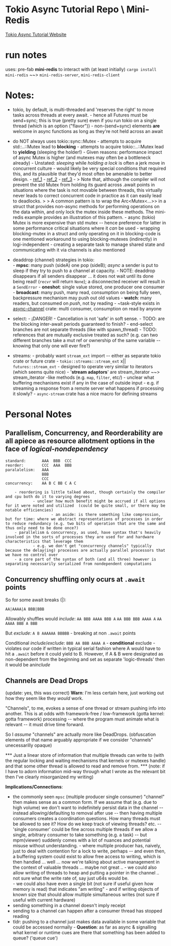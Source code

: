 # Tokio Async Tutorial Repo \ Mini-Redis

[Tokio Async Tutorial Website](https://tokio.rs/tokio/tutorial)
# run notes
uses: pre-fab **mini-redis** to interact with (at least initially)
`cargo install mini-redis` ~~> `mini-redis-server`, `mini-redis-client`

# Notes:
- tokio, by default, is multi-threaded and 'reserves the right' to move tasks across threads at every await.
        - hence all Futures must be send+sync; this is true (pretty sure) even if you run tokio on a single thread (which is an option ("flavor"))
        - non-(send+sync) elements **are** welcome in async functions as long as they're not held across an await
- do NOT always uses tokio::sync::Mutex
        - attempts to acquire std::..::Mutex lead to **blocking**
        - attempts to acquire tokio::..::Mutex lead to **yielding** (sleeping the holder!)
        - Given reasons: performance impact of async Mutex is higher (and mutexes may often be a bottleneck already)
        - Unstated: *sleeping* while *holding a lock* is often a jerk move in concurrent culture
                - would likely be very special conditions that required this, and its plausible that they'd most often be amenable to better design.
        - [ref_1](https://users.rust-lang.org/t/tokio-mutex-std-mutex/88035)
        - [ref_2](https://stackoverflow.com/questions/73840520/what-is-the-difference-between-stdsyncmutex-vs-tokiosyncmutex)
        - [ref_3](https://docs.rs/tokio/latest/tokio/sync/struct.Mutex.html)
        - > Note that, although the compiler will not prevent the std Mutex from holding its guard across .await points in situations where the task is not movable between threads, this virtually never leads to correct concurrent code in practice as it can easily lead to deadlocks.
        >
        > A common pattern is to wrap the Arc<Mutex<...>> in a struct that provides non-async methods for performing operations on the data within, and only lock the mutex inside these methods. The mini-redis example provides an illustration of this pattern.
        - async (tokio) Mutex is more expensive than std mutex -- hence preference for latter in some performance critical situations where it *can* be used
                - wrapping blocking-mutex in a struct and only operating on it in blocking-code is one mentioned workaround to using blocking-mutexes (indirectly) in logi-independent
                - creating a separate task to manage shared state and communicating with it via channels is also mentioned
- deaddrop (channel) strategies in tokio:      
        - **mpsc**: many push (sideA) one pop (sideB); *async* a sender is put to sleep if they try to push to a channel at capacity.
                - NOTE: deaddrop disappears if all senders disappear ... it does not wait until its done being read! (`recvr` will return `None`); a disconnected receiver will result in a `SendError`
        - **oneshot**: single value stored, one producer one consumer
        - **broadcast**: many push, many read, consumption on being fully seen, backpressure mechanism may push out old values
        - **watch**: many readers, but consumed on *push*, not by reading
        - ~task-style exists in [async-channel](https://docs.rs/async-channel/) crate: multi consumer, consumption on read by anyone

- select:
        - ¡DANGER! - Cancellation is not 'safe' in soft sense. 
                - TODO: are the blocking inter-await periods guaranteed to finish?
        - end-select branches are not separate threads (like with spawn_thread)
                - TODO: references that are mutually exclusive treated as such? (e.g. can two different branches take a mut ref or ownership of the same variable -- knowing that only one will ever fire?)
- streams:
        - probably want `stream_ext` import -- either as separate tokio crate or future crate
                - `tokio::streams::stream_ext` x|| `futures::stream_ext`
        - designed to operate very similar to iterators (which seems quite nice)
        - '**stream adaptors**' are stream_iterator ~~> stream_iterator -like methods (e.g. `map`, `filter`, etc/)
        - unclear what buffering mechanisms exist if any in the case of outside input
                - e.g. if streaming a response from a remote server what happens if processing it slowly?
        - `async-stream` crate has a nice macro for defining streams

# Personal Notes


## Parallelism, Concurrency, and Reorderability are all apiece as resource allotment options in the face of *logical-nondependency*

```
standard:       AAA  BBB  CCC
reorder:        CCC  AAA  BBB
paralalelism:   AAA
                BBB
                CCC
concurrency:    AA B C BB C A C
```
        - reordering is little talked about, though certainly the compiler and cpu both do it to varying degrees
                - unclear how much benefit might be accrued if all options for it were noted and utilized  (could be quite small, or there may be notable efficiencies)
                        - an aside: is there something like compression, but for time: where we abstract representations of processes in order to reduce redundancy (e.g. two bits of operation that are the same and thus only need to be done once?)
        - parallelism & concurrency, as used, have syntax that's heavily involved in the sorts of processes they are used for and hardware characteristics that leverage them
                - e.g. we don't get "concurrency channels" typically because the delay(ing) processes are actually parallel processors that we have no control over
        - a core part of the syntax of both (and all three) however is separating necessarily serialized from nondependent computations


## Concurrency shuffling only ocurs at `.await` points

So for some await breaks (|): 
```
AA|AAAA|A BBB|BBB
```

Allowably shuffles would *include*:
`AA BBB AAAA BBB A`
`AA BBB BBB AAAA A`
`AA AAAA BBB A BBB`

But *exclude*:
`A B AAAAAA BBBBB`  - breaking at non `.await` points

Conditional *include*/*exclude*:
`BBB AA BBB AAAA A` - **conditional** exclude - violates our code if written in typical serial fashion where A would have to hit a `.await` before it could yield to B.  However, if A & B were designated as non-dependent from the beginning and set as separate 'logic-threads' then it would be an*include*

## Channels are Dead Drops
(update: yes, this was correct)
**Warn**: I'm less certain here, just working out how they seem like they *would* work.

"Channels", to me, evokes a sense of one thread or stream pushing info into another.  This is at odds with framework-free / low-framework (gotta kernel: gotta framework) processing -- where the program must animate what is relevant -- it must drive time forward.

So I *assume* "channels" are actually more like DeadDrops. (obfuscation elements of that name arguably appropriate if we consider "channels" unecessarilly opaque)

\*\*\*
Just a linear store of information that multiple threads can write to (with the regular locking and waiting mechanisms that kernels or mutexes handle) and that some other thread is allowed to read and remove from.
\*\*\*
(note: if I have to adorn information mid-way through what I wrote as the relevant bit then I've clearly misorganized my writing)

**Implications/Connections**:
- the commonly seen `mpsc` (multiple producer single consumer) "channel" then makes sense as a common form.  If we assume that (e.g. due to high volume) we don't want to indefinitely persist data in the channel -- instead allowing/defaulting to removal after use -- then having multiple consumers creates a coordination questions.  How many threads must be allowed to see it?  How do we keep track of viewing threads? etc. -- 'single consumer' could be fine across multiple threads if we allow a single, arbitrary consumer to take something (e.g. a task) -- but mpm(viewer) suddenly comes with a lot of nuances and potential misuse without understanding.
        - where multiple producer has, naively, just to deal with contention for a lock to write, perhaps -- and even then, a buffering system could exist to allow free access to writing, which is then handled ... well ... now we're talking about active management in the context of valuable threads ... maybe not great ..
                - we could also allow writing of threads to heap and putting a pointer in the channel .. not sure what the write rate of, say just u64s would be.  
                        - we could also have even a single bit (not sure if useful given how memory is read) that indicates "am writing" - and if writing objects of known size that should allow multiple simultaneous writes (not sure if useful with current hardware)
- sending something in a channel doesn't imply receipt
- sending to a channel can happen after a consumer thread has stopped reading
- tldr: pushing to a channel just makes data available in some variable that could be accessed normally
        - **Question**: as far as async & signalling what kernel or runtime cues are there that something has been added to queue? ('queue cue') 

